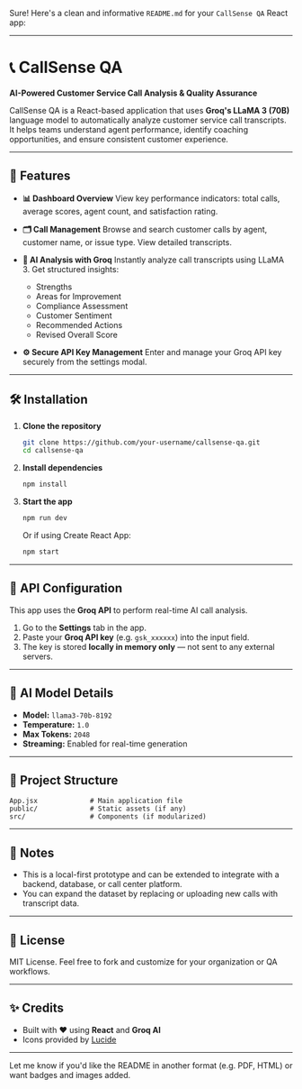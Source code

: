 Sure! Here's a clean and informative `README.md` for your `CallSense QA` React app:

---

# 📞 CallSense QA

**AI-Powered Customer Service Call Analysis & Quality Assurance**

CallSense QA is a React-based application that uses **Groq's LLaMA 3 (70B)** language model to automatically analyze customer service call transcripts. It helps teams understand agent performance, identify coaching opportunities, and ensure consistent customer experience.

---

## 🚀 Features

* **📊 Dashboard Overview**
  View key performance indicators: total calls, average scores, agent count, and satisfaction rating.

* **🗂 Call Management**
  Browse and search customer calls by agent, customer name, or issue type. View detailed transcripts.

* **🤖 AI Analysis with Groq**
  Instantly analyze call transcripts using LLaMA 3. Get structured insights:

  * Strengths
  * Areas for Improvement
  * Compliance Assessment
  * Customer Sentiment
  * Recommended Actions
  * Revised Overall Score

* **⚙️ Secure API Key Management**
  Enter and manage your Groq API key securely from the settings modal.

---

## 🛠 Installation

1. **Clone the repository**

   ```bash
   git clone https://github.com/your-username/callsense-qa.git
   cd callsense-qa
   ```

2. **Install dependencies**

   ```bash
   npm install
   ```

3. **Start the app**

   ```bash
   npm run dev
   ```

   Or if using Create React App:

   ```bash
   npm start
   ```

---

## 🔐 API Configuration

This app uses the **Groq API** to perform real-time AI call analysis.

1. Go to the **Settings** tab in the app.
2. Paste your **Groq API key** (e.g. `gsk_xxxxxx`) into the input field.
3. The key is stored **locally in memory only** — not sent to any external servers.

---

## 🧠 AI Model Details

* **Model:** `llama3-70b-8192`
* **Temperature:** `1.0`
* **Max Tokens:** `2048`
* **Streaming:** Enabled for real-time generation

---

## 📁 Project Structure

```
App.jsx             # Main application file
public/             # Static assets (if any)
src/                # Components (if modularized)
```

---

## 📌 Notes

* This is a local-first prototype and can be extended to integrate with a backend, database, or call center platform.
* You can expand the dataset by replacing or uploading new calls with transcript data.

---

## 📃 License

MIT License.
Feel free to fork and customize for your organization or QA workflows.

---

## ✨ Credits

* Built with ❤️ using **React** and **Groq AI**
* Icons provided by [Lucide](https://lucide.dev/)

---

Let me know if you'd like the README in another format (e.g. PDF, HTML) or want badges and images added.
